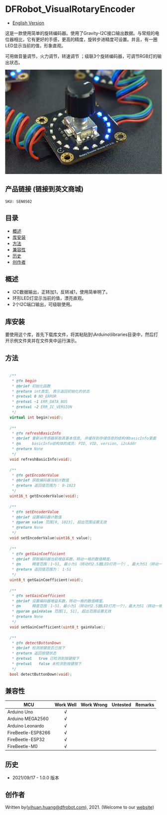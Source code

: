 # DFRobot_VisualRotaryEncoder
* [English Version](./README.md)

这是一款使用简单的旋转编码器。使用了Gravity-I2C接口输出数据。与常规的电位器相比，它有更好的手感，更高的精度，旋转步进精度可设置。并且，有一圈LED显示当前的值，形象直观。

可用做音量调节，火力调节，转速调节 ；级联3个旋转编码器，可调节RGB灯的输出状态。

![产品实物图](./resources/images/VisualRotaryEncoder.png)


## 产品链接 (链接到英文商城)
    SKU: SEN0502


## 目录

* [概述](#概述)
* [库安装](#库安装)
* [方法](#方法)
* [兼容性](#兼容性)
* [历史](#历史)
* [创作者](#创作者)


## 概述

* I2C数据输出，正转加1，反转减1，使用简单明了。<br>
* 环形LED灯显示当前的值，漂亮直观。<br>
* 2个I2C端口输出，可级联使用。<br>


## 库安装

要使用这个库，首先下载库文件，将其粘贴到\Arduino\libraries目录中，然后打开示例文件夹并在文件夹中运行演示。


## 方法

```C++

  /**
   * @fn begin
   * @brief 初始化函数
   * @return int类型, 表示返回初始化的状态
   * @retval 0 NO_ERROR
   * @retval -1 ERR_DATA_BUS
   * @retval -2 ERR_IC_VERSION
   */
  virtual int begin(void);

  /**
   * @fn refreshBasicInfo
   * @brief 重新从传感器获取其基本信息, 并缓存到存储信息的结构体basicInfo里面
   * @n     basicInfo结构体的成员: PID, VID, version, i2cAddr
   * @return None
   */
  void refreshBasicInfo(void);

  /**
   * @fn getEncoderValue
   * @brief 获取编码器当前计数值
   * @return 返回值范围为： 0-1023
   */
  uint16_t getEncoderValue(void);

  /**
   * @fn setEncoderValue
   * @brief 设置编码器计数值
   * @param value 范围[0, 1023], 超出范围设置无效
   * @return None
   */
  void setEncoderValue(uint16_t value);

  /**
   * @fn getGainCoefficient
   * @brief 获取编码器当前增益系数，转动一格的数值精度。
   * @n     精度范围：1~51, 最小为1（转动约2.5圈LED灯亮一个）, 最大为51（转动一格LED灯就亮起一个）
   * @return 返回值范围为： 1-51
   */
  uint8_t getGainCoefficient(void);

  /**
   * @fn setGainCoefficient
   * @brief 设置编码器增益系数，转动一格的数值精度。
   * @n     精度范围：1~51，最小为1（转动约2.5圈LED灯亮一个），最大为51（转动一格LED灯就亮起一个）
   * @param gainValue 范围[1, 51], 超出范围设置无效
   * @return None
   */
  void setGainCoefficient(uint8_t gainValue);

  /**
   * @fn detectButtonDown
   * @brief 检测按键是否已按下
   * @return 返回按键状态
   * @retval   true 已检测到按键按下
   * @retval   false 未检测到按键按下
   */
  bool detectButtonDown(void);

```


## 兼容性

MCU                |  Work Well   |  Work Wrong  |  Untested   | Remarks
------------------ | :----------: | :----------: | :---------: | :---:
Arduino Uno        |      √       |              |             |
Arduino MEGA2560   |      √       |              |             |
Arduino Leonardo   |      √       |              |             |
FireBeetle-ESP8266 |      √       |              |             |
FireBeetle-ESP32   |      √       |              |             |
FireBeetle-M0      |      √       |              |             |


## 历史

- 2021/09/17 - 1.0.0 版本


## 创作者

Written by(yihuan.huang@dfrobot.com), 2021. (Welcome to our [website](https://www.dfrobot.com/))
